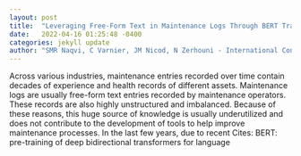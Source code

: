 ```yaml
---
layout: post
title:  "Leveraging Free-Form Text in Maintenance Logs Through BERT Transfer Learning"
date:   2022-04-16 01:25:48 -0400
categories: jekyll update
author: "SMR Naqvi, C Varnier, JM Nicod, N Zerhouni - International Conference on , 2022"
---
```

Across various industries, maintenance entries recorded over time contain decades of experience and health records of different assets. Maintenance logs are usually free-form text entries recorded by maintenance operators. These records are also highly unstructured and imbalanced. Because of these reasons, this huge source of knowledge is usually underutilized and does not contribute to the development of tools to help improve maintenance processes. In the last few years, due to recent Cites: BERT: pre-training of deep bidirectional transformers for language